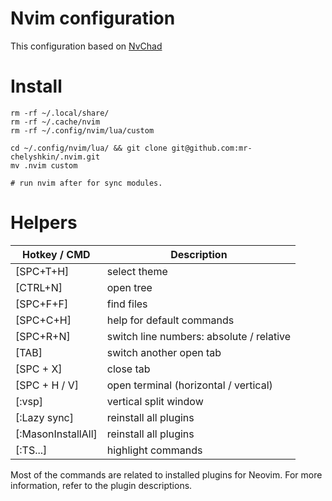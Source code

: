 # Nvim configuration
This configuration based on [NvChad](https://nvchad.com)

# Install
```shell
rm -rf ~/.local/share/
rm -rf ~/.cache/nvim
rm -rf ~/.config/nvim/lua/custom

cd ~/.config/nvim/lua/ && git clone git@github.com:mr-chelyshkin/.nvim.git
mv .nvim custom

# run nvim after for sync modules.
```

# Helpers
| Hotkey / CMD       | Description                              |
|--------------------|------------------------------------------|
| [SPC+T+H]          | select theme                             |
| [CTRL+N]           | open tree                                |
| [SPC+F+F]          | find files                               |
| [SPC+C+H]          | help for default commands                |
| [SPC+R+N]          | switch line numbers: absolute / relative |
| [TAB]              | switch another open tab                  |
| [SPC + X]          | close tab                                |
| [SPC + H / V]      | open terminal (horizontal / vertical)    |
| [:vsp]             | vertical split window                    |
| [:Lazy sync]       | reinstall all plugins                    |
| [:MasonInstallAll] | reinstall all plugins                    |
| [:TS...]           | highlight commands                       |
Most of the commands are related to installed plugins for Neovim. 
For more information, refer to the plugin descriptions.

